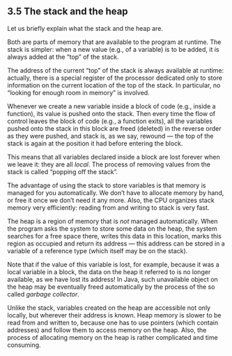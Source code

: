 ## 3.5 The stack and the heap

Let us briefly explain what the stack and the heap are.

Both are parts of memory that are available to the program at runtime. The stack is simpler: when a new value (e.g., of a variable) is to be added, it is always added at the “top” of the stack. 

The address of the current “top” of the stack is always available at runtime: actually, there is a special register of the processor dedicated only to store information on the current location of the top of the stack. In particular, no “looking for enough room in memory” is involved.

Whenever we create a new variable inside a block of code (e.g., inside a function), its value is pushed onto the stack. Then every time the flow of control leaves the block of code (e.g., a function exits), all the variables pushed onto the stack in this block are freed (deleted) in the reverse order as they were pushed, and stack is, as we say, rewound — the top of the stack is again at the position it had before entering the block. 

This means that all variables declared inside a block are lost forever when we leave it: they are all _local_. The process of removing values from the stack is called “popping off the stack”.

The advantage of using the stack to store variables is that memory is managed for you automatically. We don’t have to allocate memory by hand, or free it once we don’t need it any more. Also, the CPU organizes stack memory very efficiently: reading from and writing to stack is very fast.

The heap is a region of memory that is _not_ managed automatically. When the program asks the system to store some data on the heap, the system searches for a free space there, writes this data in this location, marks this region as occupied and return its address — this address can be stored in a variable of a reference type (which itself may be on the stack).

Note that if the value of this variable is lost, for example, because it was a local variable in a block, the data on the heap it referred to is no longer available, as we have lost its address! In Java, such unavailable object on the heap may be eventually freed automatically by the process of the so called _garbage collector_.

Unlike the stack, variables created on the heap are accessible not only locally, but wherever their address is known. Heap memory is slower to be read from and written to, because one has to use pointers (which contain addresses) and follow them to access memory on the heap. Also, the process of allocating memory on the heap is rather complicated and time consuming.
